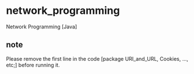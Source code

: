 # network_programming
Network Programming [Java]

## note
Please remove the first line in the code [package URI_and_URL, Cookies, ..., etc;] before running it.
